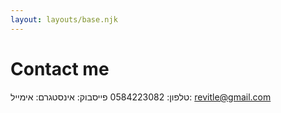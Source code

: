```yaml
---
layout: layouts/base.njk
---
```


# Contact me

טלפון: 0584223082
פייסבוק: 
אינסטגרם:
אימייל: revitle@gmail.com